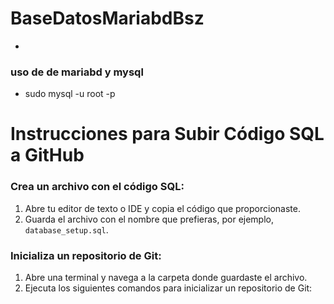 # BaseDatosMariabdBsz
- 
### uso de de mariabd y mysql
- sudo mysql -u root -p

# Instrucciones para Subir Código SQL a GitHub

### Crea un archivo con el código SQL:

1. Abre tu editor de texto o IDE y copia el código que proporcionaste.
2. Guarda el archivo con el nombre que prefieras, por ejemplo, `database_setup.sql`.

### Inicializa un repositorio de Git:

1. Abre una terminal y navega a la carpeta donde guardaste el archivo.
2. Ejecuta los siguientes comandos para inicializar un repositorio de Git:


